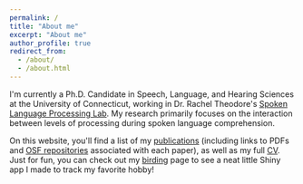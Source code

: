 ```yaml
---
permalink: /
title: "About me"
excerpt: "About me"
author_profile: true
redirect_from: 
  - /about/
  - /about.html
---
```


I'm currently a Ph.D. Candidate in Speech, Language, and Hearing Sciences at the University of Connecticut, working in Dr. Rachel Theodore's <a href="https://slaplab.uconn.edu/">Spoken Language Processing Lab</a>. My research primarily focuses on the interaction between levels of processing during spoken language comprehension. 

On this website, you'll find a list of my <a href="/publications/">publications</a> (including links to PDFs and <a href="https://osf.io/62syw">OSF repositories</a> associated with each paper), as well as my full <a href="//cv/">CV</a>. Just for fun, you can check out my <a href="/birding/">birding</a> page to see a neat little Shiny app I made to track my favorite hobby! 
